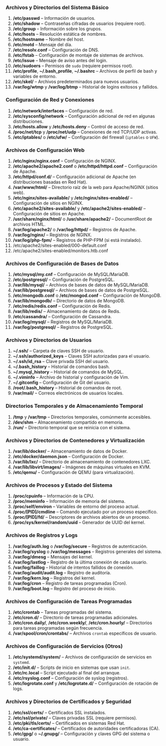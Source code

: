 ### Archivos y Directorios del Sistema Básico

1. **/etc/passwd** – Información de usuarios.
2. **/etc/shadow** – Contraseñas cifradas de usuarios (requiere root).
3. **/etc/group** – Información sobre los grupos.
4. **/etc/hosts** – Resolución estática de nombres.
5. **/etc/hostname** – Nombre del host.
6. **/etc/motd** – Mensaje del día.
7. **/etc/resolv.conf** – Configuración de DNS.
8. **/etc/fstab** – Configuración de montaje de sistemas de archivos.
9. **/etc/issue** – Mensaje de aviso antes del login.
10. **/etc/sudoers** – Permisos de `sudo` (requiere permisos root).
11. **/etc/profile**, **~/.bash_profile**, **~/.bashrc** – Archivos de perfil de bash y variables de entorno.
12. **/etc/skel/** – Archivos predeterminados para nuevos usuarios.
13. **/var/log/wtmp** y **/var/log/btmp** – Historial de logins exitosos y fallidos.

### Configuración de Red y Conexiones

1. **/etc/network/interfaces** – Configuración de red.
2. **/etc/sysconfig/network** – Configuración adicional de red en algunas distribuciones.
3. **/etc/hosts.allow** y **/etc/hosts.deny** – Control de acceso de red.
4. **/proc/net/tcp** y **/proc/net/udp** – Conexiones de red TCP/UDP activas.
5. **/etc/iptables/** o **/etc/ufw/** – Configuración del firewall (`iptables` o `UFW`).

### Archivos de Configuración Web

1. **/etc/nginx/nginx.conf** – Configuración de NGINX.
2. **/etc/apache2/apache2.conf** o **/etc/httpd/httpd.conf** – Configuración de Apache.
3. **/etc/httpd/conf.d/** – Configuración adicional de Apache (en distribuciones basadas en Red Hat).
4. **/var/www/html/** – Directorio raíz de la web para Apache/NGINX (sitios web).
5. **/etc/nginx/sites-available/** y **/etc/nginx/sites-enabled/** – Configuración de sitios en NGINX.
6. **/etc/apache2/sites-available/** y **/etc/apache2/sites-enabled/** – Configuración de sitios en Apache.
7. **/usr/share/nginx/html/** o **/usr/share/apache2/** – DocumentRoot de archivos HTML.
8. **/var/log/apache2/** o **/var/log/httpd/** – Registros de Apache.
9. **/var/log/nginx/** – Registros de NGINX.
10. **/var/log/php-fpm/** – Registros de PHP-FPM (si está instalado).
11. /etc/apache2/sites-enabled/000-default.conf
12. /etc/apache2/sites-enabled/monitors.htb.conf

### Archivos de Configuración de Bases de Datos

1. **/etc/mysql/my.cnf** – Configuración de MySQL/MariaDB.
2. **/etc/postgresql/** – Configuración de PostgreSQL.
3. **/var/lib/mysql/** – Archivos de bases de datos de MySQL/MariaDB.
4. **/var/lib/postgresql/** – Archivos de bases de datos de PostgreSQL.
5. **/etc/mongodb.conf** o **/etc/mongod.conf** – Configuración de MongoDB.
6. **/var/lib/mongodb/** – Directorio de datos de MongoDB.
7. **/etc/redis/redis.conf** – Configuración de Redis.
8. **/var/lib/redis/** – Almacenamiento de datos de Redis.
9. **/etc/cassandra/** – Configuración de Cassandra.
10. **/var/log/mysql/** – Registros de MySQL/MariaDB.
11. **/var/log/postgresql/** – Registros de PostgreSQL.

### Archivos y Directorios de Usuarios

1. **~/.ssh/** – Carpeta de claves SSH de usuario.
2. **~/.ssh/authorized_keys** – Claves SSH autorizadas para el usuario.
3. **~/.ssh/id_rsa** – Clave privada SSH del usuario.
4. **~/.bash_history** – Historial de comandos bash.
5. **~/.mysql_history** – Historial de comandos de MySQL.
6. **~/.viminfo** – Archivo de historial y configuración de Vim.
7. **~/.gitconfig** – Configuración de Git del usuario.
8. **/root/.bash_history** – Historial de comandos de root.
9. **/var/mail/** – Correos electrónicos de usuarios locales.

### Directorios Temporales y de Almacenamiento Temporal

1. **/tmp** y **/var/tmp** – Directorios temporales, comúnmente accesibles.
2. **/dev/shm** – Almacenamiento compartido en memoria.
3. **/run/** – Directorio temporal que se reinicia con el sistema.

### Archivos y Directorios de Contenedores y Virtualización

1. **/var/lib/docker/** – Almacenamiento de datos de Docker.
2. **/etc/docker/daemon.json** – Configuración de Docker.
3. **/var/lib/lxc/** – Directorio de almacenamiento de contenedores LXC.
4. **/var/lib/libvirt/images/** – Imágenes de máquinas virtuales en KVM.
5. **/etc/qemu/** – Configuración de QEMU (para virtualización).

### Archivos de Procesos y Estado del Sistema

1. **/proc/cpuinfo** – Información de la CPU.
2. **/proc/meminfo** – Información de memoria del sistema.
3. **/proc/self/environ** – Variables de entorno del proceso actual.
4. **/proc/[PID]/cmdline** – Comando ejecutado por un proceso específico.
5. **/proc/[PID]/fd/** – Descriptores de archivos abiertos de un proceso.
6. **/proc/sys/kernel/random/uuid** – Generador de UUID del kernel.

### Archivos de Registros y Logs

1. **/var/log/auth.log** o **/var/log/secure** – Registros de autenticación.
2. **/var/log/syslog** o **/var/log/messages** – Registros generales del sistema.
3. **/var/log/dmesg** – Mensajes del kernel.
4. **/var/log/lastlog** – Registro de la última conexión de cada usuario.
5. **/var/log/faillog** – Historial de intentos fallidos de conexión.
6. **/var/log/audit/audit.log** – Registro de auditoría.
7. **/var/log/kern.log** – Registros del kernel.
8. **/var/log/cron** – Registro de tareas programadas (Cron).
9. **/var/log/boot.log** – Registro del proceso de inicio.

### Archivos de Configuración de Tareas Programadas

1. **/etc/crontab** – Tareas programadas del sistema.
2. **/etc/cron.d/** – Directorio de tareas programadas adicionales.
3. **/etc/cron.daily/**, **/etc/cron.weekly/**, **/etc/cron.hourly/** – Directorios para tareas programadas según frecuencia.
4. **/var/spool/cron/crontabs/** – Archivos `crontab` específicos de usuario.

### Archivos de Configuración de Servicios (Otros)

1. **/etc/systemd/system/** – Archivos de configuración de servicios en `systemd`.
2. **/etc/init.d/** – Scripts de inicio en sistemas que usan `init`.
3. **/etc/rc.local** – Script ejecutado al final del arranque.
4. **/etc/rsyslog.conf** – Configuración de syslog (registros).
5. **/etc/logrotate.conf** y **/etc/logrotate.d/** – Configuración de rotación de logs.

### Archivos y Directorios de Certificados y Seguridad

1. **/etc/ssl/certs/** – Certificados SSL instalados.
2. **/etc/ssl/private/** – Claves privadas SSL (requiere permisos).
3. **/etc/pki/tls/certs/** – Certificados en sistemas Red Hat.
4. **/etc/ca-certificates/** – Certificados de autoridades certificadoras (CA).
5. **/etc/gpg/** o **~/.gnupg/** – Configuración y claves GPG del sistema o usuario.